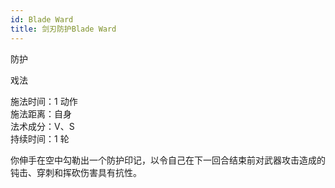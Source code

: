 ```yaml
---
id: Blade Ward
title: 剑刃防护Blade Ward
---
```


防护

戏法

施法时间：1 动作  
施法距离：自身  
法术成分：V、S  
持续时间：1 轮

你伸手在空中勾勒出一个防护印记，以令自己在下一回合结束前对武器攻击造成的钝击、穿刺和挥砍伤害具有抗性。
